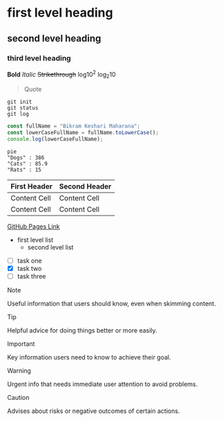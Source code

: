 # first level heading

## second level heading

### third level heading

**Bold**
_Italic_
~~Strikethrough~~
log10<sup>2</sup>
log<sub>2</sub>10

> Quote

```
git init
git status
git log
```

```javascript
const fullName = "Bikram Keshari Maharana";
const lowerCaseFullName = fullName.toLowerCase();
console.log(lowerCaseFullName);
```

```mermaid
pie
"Dogs" : 386
"Cats" : 85.9
"Rats" : 15
```

| First Header | Second Header |
| ------------ | ------------- |
| Content Cell | Content Cell  |
| Content Cell | Content Cell  |

[GitHub Pages Link](https://pages.github.com/)

- first level list
  - second level list

* [ ] task one
* [x] task two
* [ ] task three

> [!NOTE]
> Useful information that users should know, even when skimming content.

> [!TIP]
> Helpful advice for doing things better or more easily.

> [!IMPORTANT]
> Key information users need to know to achieve their goal.

> [!WARNING]
> Urgent info that needs immediate user attention to avoid problems.

> [!CAUTION]
> Advises about risks or negative outcomes of certain actions.
